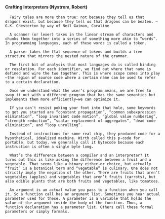 #### Crafting Interpreters (Nystrom, Robert)
      Fairy tales are more than true: not because they tell us that dragons exist, but because they tell us that dragons can be beaten. ​— ​G.K. Chesterton by way of Neil Gaiman, Coraline

      A scanner (or lexer) takes in the linear stream of characters and chunks them together into a series of something more akin to “words”. In programming languages, each of these words is called a token.

      A parser takes the flat sequence of tokens and builds a tree structure that mirrors the nested nature of the grammar.

      The first bit of analysis that most languages do is called binding or resolution. For each identifier, we find out where that name is defined and wire the two together. This is where scope comes into play—the region of source code where a certain name can be used to refer to a certain declaration.

      Once we understand what the user’s program means, we are free to swap it out with a different program that has the same semantics but implements them more efficiently—we can optimize it.

      If you can’t resist poking your foot into that hole, some keywords to get you started are “constant propagation”, “common subexpression elimination”, “loop invariant code motion”, “global value numbering”, “strength reduction”, “scalar replacement of aggregates”, “dead code elimination”, and “loop unrolling”.

      Instead of instructions for some real chip, they produced code for a hypothetical, idealized machine. Wirth called this p-code for portable, but today, we generally call it bytecode because each instruction is often a single byte long.

      What’s the difference between a compiler and an interpreter? It turns out this is like asking the difference between a fruit and a vegetable. That seems like a binary either-or choice, but actually “fruit” is a botanical term and “vegetable” is culinary. One does not strictly imply the negation of the other. There are fruits that aren’t vegetables (apples) and vegetables that aren’t fruits (carrots), but also edible plants that are both fruits and vegetables, like tomatoes.

      An argument is an actual value you pass to a function when you call it. So a function call has an argument list. Sometimes you hear actual parameter used for these. A parameter is a variable that holds the value of the argument inside the body of the function. Thus, a function declaration has a parameter list. Others call these formal parameters or simply formals.

